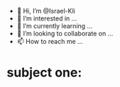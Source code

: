 - 👋 Hi, I’m @Israel-Kli
- 👀 I’m interested in ...
- 🌱 I’m currently learning ...
- 💞️ I’m looking to collaborate on ...
- 📫 How to reach me ...

<!---
Israel-Kli/Israel-Kli is a ✨ special ✨ repository because its `README.md` (this file) appears on your GitHub profile.
You can click the Preview link to take a look at your changes.
--->
# subject one:
